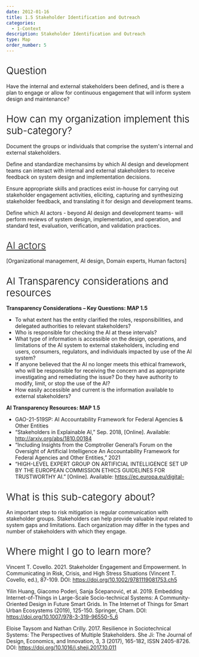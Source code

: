 ```yaml
---
date: 2012-01-16
title: 1.5 Stakeholder Identification and Outreach
categories:
  - 1-Context
description: Stakeholder Identification and Outreach
type: Map
order_number: 5
---
```


## <span style="color:black;font-weight:360;font-size:26px">Question</span>

Have the internal and external stakeholders been defined, and is there a plan to engage or allow for continuous engagement that will inform system design and maintenance?

## <span style="color:black;font-weight:360;font-size:26px">How can my organization implement this sub-category?</span>

Document the groups or individuals that comprise the system's internal and external stakeholders. 

Define and standardize mechansims by which AI design and development teams can interact with internal and external stakeholders to receive feedback on system design and implementation decisions. 

Ensure appropriate skills and practices exist in-house for carrying out stakeholder engagement activities, eliciting, capturing and synthesizing stakeholder feedback, and translating it for design and development teams. 

Define which AI actors - beyond AI design and development teams- will perform reviews of system design, implementation, and operation, and standard test, evaluation, verification, and validation practices.

## <span style="color:black;font-weight:360;font-size:26px">[AI actors](https://pages.nist.gov/RMF/terms.html)</span>

[Organizational management, AI design, Domain experts, Human factors]

## <span style="color:black;font-weight:360;font-size:26px">AI Transparency considerations and resources</span>

**Transparency Considerations – Key Questions: MAP 1.5**
- To what extent has the entity clarified the roles, responsibilities, and delegated authorities to relevant stakeholders?
- Who is responsible for checking the AI at these intervals?
- What type of information is accessible on the design, operations, and limitations of the AI system to external stakeholders, including end users, consumers, regulators, and individuals impacted by use of the AI system?
- If anyone believed that the AI no longer meets this ethical framework, who will be responsible for receiving the concern and as appropriate investigating and remediating the issue? Do they have authority to modify, limit, or stop the use of the AI?
- How easily accessible and current is the information available to external stakeholders?

**AI Transparency Resources: MAP 1.5**
- GAO-21-519SP: AI Accountability Framework for Federal Agencies & Other Entities
- “Stakeholders in Explainable AI,” Sep. 2018, [Online]. Available: http://arxiv.org/abs/1810.00184
- “Including Insights from the Comptroller General’s Forum on the Oversight of Artificial Intelligence An Accountability Framework for Federal Agencies and Other Entities,” 2021
- “HIGH-LEVEL EXPERT GROUP ON ARTIFICIAL INTELLIGENCE SET UP BY THE EUROPEAN COMMISSION ETHICS GUIDELINES FOR TRUSTWORTHY AI.” [Online]. Available: https://ec.europa.eu/digital-

## <span style="color:black;font-weight:360;font-size:26px">What is this sub-category about?</span>

<!--more-->

An important step to risk mitigation is regular communication with stakeholder groups. Stakeholders can help provide valuable input related to system gaps and limitations. Each organization may differ in the types and number of stakeholders with which they engage. 

<!--more-->

## <span style="color:black;font-weight:360;font-size:26px">Where might I go to learn more?</span>

<!--more-->

Vincent T. Covello. 2021. Stakeholder Engagement and Empowerment. In Communicating in Risk, Crisis, and High Stress Situations (Vincent T. Covello, ed.), 87-109. DOI: https://doi.org/10.1002/9781119081753.ch5

Yilin Huang, Giacomo Poderi, Sanja Šćepanović, et al. 2019. Embedding Internet-of-Things in Large-Scale Socio-technical Systems: A Community-Oriented Design in Future Smart Grids. In The Internet of Things for Smart Urban Ecosystems (2019), 125-150. Springer, Cham. DOI: https://doi.org/10.1007/978-3-319-96550-5_6

Eloise Taysom and Nathan Crilly. 2017. Resilience in Sociotechnical Systems: The Perspectives of Multiple Stakeholders. She Ji: The Journal of Design, Economics, and Innovation, 3, 3 (2017), 165-182, ISSN 2405-8726. DOI: https://doi.org/10.1016/j.sheji.2017.10.011
